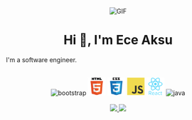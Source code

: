 <div align="center">
  <img height="200" width="200" alt="GIF" src="https://media3.giphy.com/media/H1dxi6xdh4NGQCZSvz/giphy.gif?cid=6c09b952esxrm7xu7put8epvkjmcrndu5ps3qykd4t9ezix4&ep=v1_internal_gif_by_id&rid=giphy.gif&ct=g">
  <h1>Hi 👋, I'm Ece Aksu</h1>
</div>

I'm a software engineer. 

<br>

<div align="center" style="display: inline_block">
  <img src="https://raw.githubusercontent.com/rahuldkjain/github-profile-readme-generator/888aff31e1d26dd2a6acf6afebbc34970aeb0118/src/images/icons/FrontendDevelopment/bootstrap.svg" alt="bootstrap" width="40" height="40"/>
  <img src="https://raw.githubusercontent.com/devicons/devicon/master/icons/html5/html5-original-wordmark.svg" alt="html5" width="40" height="40"/>
  <img src="https://raw.githubusercontent.com/devicons/devicon/master/icons/css3/css3-original-wordmark.svg" alt="css3" width="40" height="40"/>
  <img src="https://raw.githubusercontent.com/devicons/devicon/master/icons/javascript/javascript-original.svg" alt="javascript" width="40" height="40"/>
  <img src="https://raw.githubusercontent.com/devicons/devicon/master/icons/react/react-original-wordmark.svg" alt="reactjs" width="40" height="40"/>
  <img src="https://raw.githubusercontent.com/rahuldkjain/github-profile-readme-generator/888aff31e1d26dd2a6acf6afebbc34970aeb0118/src/images/icons/ProgrammingLanguages/java.svg" alt="java" width="40" height="40"/>
</div>

<br>

<div align="center">
  <a href="https://github.com/eraydmrcoglu">
  <img height="180em" src="https://github-readme-stats-rongronggg9.vercel.app/api?username=eceaaksu&show_icons=true&hide_border=true&count_private=true&include_all_commits=true&theme=radical&cache_seconds=1800"/>
  <img height="180em" src="https://github-readme-stats.vercel.app/api/top-langs/?username=eceaaksu&theme=radical&layout=compact"/>
</div>
